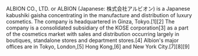 ALBION CO., LTD. or ALBION (Japanese: 株式会社アルビオン) is a Japanese kabushiki gaisha concentrating in the manufacture and distribution of luxury cosmetics. The company is headquartered in Ginza, Tokyo.[1][2] The company is a consolidated subsidiary of the KOSE corporation[3] as a part of the cosmetics market with sales and distribution occurring largely in boutiques, standalone stores and department stores.[4] Albion's major offices are in Tokyo, London,[5] Hong Kong,[6] and New York City.[7][8][9]
